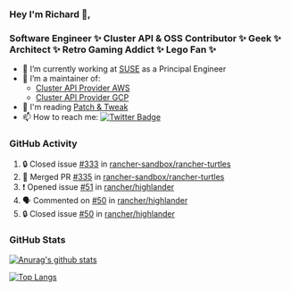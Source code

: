 ### Hey I'm Richard 👋, 

<h3 align="left">Software Engineer ✨ Cluster API & OSS Contributor ✨ Geek ✨ Architect ✨ Retro Gaming Addict ✨ Lego Fan ✨</h3>

- 🔭 I’m currently working at [SUSE](https://www.suse.com/) as a Principal Engineer
- 👯 I’m a maintainer of:
  -  [Cluster API Provider AWS](https://github.com/kubernetes-sigs/cluster-api-provider-aws)
  -  [Cluster API Provider GCP](https://github.com/kubernetes-sigs/cluster-api-provider-gcp)
- 💬 I'm reading [Patch & Tweak](https://bjooks.com/products/patch-tweak-exploring-modular-synthesis)
- 📫 How to reach me: [![Twitter Badge](https://img.shields.io/badge/-@fruit_case-00acee?style=flat&logo=Twitter&logoColor=white)](https://twitter.com/intent/follow?screen_name=fruit_case "Follow on Twitter")

### GitHub Activity 

<!--START_SECTION:activity-->
1. 🔒 Closed issue [#333](https://github.com/rancher-sandbox/rancher-turtles/issues/333) in [rancher-sandbox/rancher-turtles](https://github.com/rancher-sandbox/rancher-turtles)
2. 🎉 Merged PR [#335](https://github.com/rancher-sandbox/rancher-turtles/pull/335) in [rancher-sandbox/rancher-turtles](https://github.com/rancher-sandbox/rancher-turtles)
3. ❗ Opened issue [#51](https://github.com/rancher/highlander/issues/51) in [rancher/highlander](https://github.com/rancher/highlander)
4. 🗣 Commented on [#50](https://github.com/rancher/highlander/issues/50#issuecomment-1892480409) in [rancher/highlander](https://github.com/rancher/highlander)
5. 🔒 Closed issue [#50](https://github.com/rancher/highlander/issues/50) in [rancher/highlander](https://github.com/rancher/highlander)
<!--END_SECTION:activity-->

### GitHub Stats

[![Anurag's github stats](https://github-readme-stats.vercel.app/api?username=richardcase&count_private=true&show_icons=true)](https://github.com/anuraghazra/github-readme-stats)

[![Top Langs](https://github-readme-stats.vercel.app/api/top-langs/?username=richardcase&hide=html&layout=compact)](https://github.com/anuraghazra/github-readme-stats)
